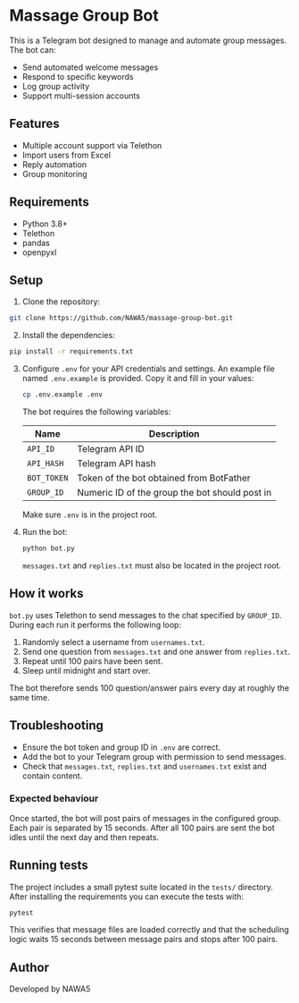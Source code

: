 # Massage Group Bot

This is a Telegram bot designed to manage and automate group messages. The bot can:
- Send automated welcome messages
- Respond to specific keywords
- Log group activity
- Support multi-session accounts

## Features
- Multiple account support via Telethon
- Import users from Excel
- Reply automation
- Group monitoring

## Requirements
- Python 3.8+
- Telethon
- pandas
- openpyxl

## Setup

1. Clone the repository:
```bash
git clone https://github.com/NAWA5/massage-group-bot.git
```

2. Install the dependencies:
```bash
pip install -r requirements.txt
```

3. Configure `.env` for your API credentials and settings. An example file
   named `.env.example` is provided. Copy it and fill in your values:

   ```bash
   cp .env.example .env
   ```

   The bot requires the following variables:

   | Name      | Description                        |
   |-----------|------------------------------------|
   | `API_ID`  | Telegram API ID                    |
   | `API_HASH`| Telegram API hash                  |
   | `BOT_TOKEN` | Token of the bot obtained from BotFather |
   | `GROUP_ID` | Numeric ID of the group the bot should post in |

   Make sure `.env` is in the project root.

4. Run the bot:
   ```bash
   python bot.py
   ```

   `messages.txt` and `replies.txt` must also be located in the project root.

## How it works

`bot.py` uses Telethon to send messages to the chat specified by
`GROUP_ID`. During each run it performs the following loop:

1. Randomly select a username from `usernames.txt`.
2. Send one question from `messages.txt` and one answer from `replies.txt`.
3. Repeat until 100 pairs have been sent.
4. Sleep until midnight and start over.

The bot therefore sends 100 question/answer pairs every day at roughly
the same time.

## Troubleshooting

- Ensure the bot token and group ID in `.env` are correct.
- Add the bot to your Telegram group with permission to send messages.
- Check that `messages.txt`, `replies.txt` and `usernames.txt` exist and
  contain content.

### Expected behaviour

Once started, the bot will post pairs of messages in the configured
group. Each pair is separated by 15 seconds. After all 100 pairs are
sent the bot idles until the next day and then repeats.

## Running tests

The project includes a small pytest suite located in the `tests/` directory.
After installing the requirements you can execute the tests with:

```bash
pytest
```

This verifies that message files are loaded correctly and that the
scheduling logic waits 15 seconds between message pairs and stops after 100
pairs.

## Author
Developed by NAWA5
